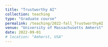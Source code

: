 ```yaml
---
title: "Trustworthy AI"
collection: teaching
type: "Graduate course"
permalink: /teaching/2022-fall_TrustworthyAI
venue: "University of Massachusetts Amherst"
date: 2022-09-01
# location: "Amherst, USA"
---
```



